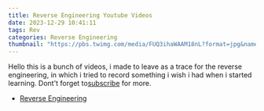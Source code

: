 ```yaml
---
title: Reverse Engineering Youtube Videos
date: 2023-12-29 10:41:11
tags: Rev
categories: Reverse Engineering
thumbnail: "https://pbs.twimg.com/media/FUQ3ihaWAAM18nL?format=jpg&name=4096x4096"
---
```

Hello this is a bunch of videos, i made to leave as a trace for the reverse engineering, in which i tried to record something i wish i had when i started learning.
Dont't forget to[subscribe](https://www.youtube.com/channel/UCBudTXoJ6fJEcN5XBi2_xHw) for more.
* [Reverse Engineering](../../../../Articles)
